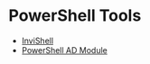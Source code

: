 # PowerShell Tools

- [InviShell](./InviShell/README.md)
- [PowerShell AD Module](./ADModule-master/README.md)